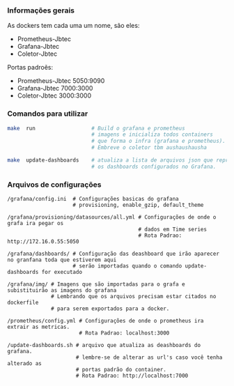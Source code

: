 ### Informações gerais

As dockers tem cada uma um nome, são eles:
- Prometheus-Jbtec
- Grafana-Jbtec
- Coletor-Jbtec

Portas padroẽs:
- Prometheus-Jbtec 5050:9090
- Grafana-Jbtec 7000:3000
- Coletor-Jbtec 3000:3000


### Comandos para utilizar


```sh
make  run                  # Build o grafana e prometheus
                           # imagens e inicializa todos containers
                           # que forma o infra (grafana e prometheus).
                           # Embreve o coletor tbm aushaushausha

make  update-dashboards    # atualiza a lista de arquivos json que representam
                           # os dashboards configurados no Grafana.

```
### Arquivos de configurações
```
/grafana/config.ini  # Configurações basicas do grafana 
                     # provisioning, enable_gzip, default_theme
```
```
/grafana/provisioning/datasources/all.yml # Configurações de onde o grafa ira pegar os 
                                          # dados em Time series 
                                          # Rota Padrao: http://172.16.0.55:5050
```
```
/grafana/dashboards/ # Configuração das deashboard que irão aparecer no granfana toda que estiverem aqui
                     # serão importadas quando o comando update-dashboards for executado
```
```
/grafana/img/ # Imagens que são importadas para o grafa e subistituirão as imagens do grafana
              # Lembrando que os arquivos precisam estar citados no dockerfile 
              # para serem exportados para a docker.
```
```
/prometheus/config.yml # Configurações de onde o prometheus ira extrair as metricas. 
                       # Rota Padrao: localhost:3000
```
```
/update-dashboards.sh # arquivo que atualiza as deashboards do grafana. 
                      # lembre-se de alterar as url's caso você tenha alterado as 
                      # portas padrão do container.
                      # Rota Padrao: http://localhost:7000
```